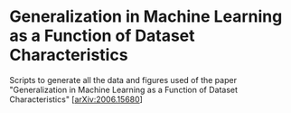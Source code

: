 # Generalization in Machine Learning as a Function of Dataset Characteristics #

Scripts to generate all the data and figures used of the paper "Generalization in Machine Learning as a Function of Dataset Characteristics" [[arXiv:2006.15680](https://arxiv.org/abs/2006.15680)]
